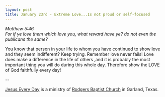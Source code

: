```yaml
---
layout: post
title: January 23rd - Extreme Love...Is not proud or self-focused
---
```


_Matthew 5:46  
For if ye love them which love you, what reward have ye? do not even
the publicans the same?_

You know that person in your life to whom you have continued to
show love and they seem indifferent? Keep trying. Remember love never
fails! Love does make a difference in the life of others ,and it is
probably the most important thing you will do during this whole day.
Therefore show the LOVE of God faithfully every day!

 --

<a href=http://jesuseveryday.net>Jesus Every Day</a> is a ministry of <a href=http://rodgersbaptist.net>Rodgers Baptist Church</a> in Garland, Texas.
